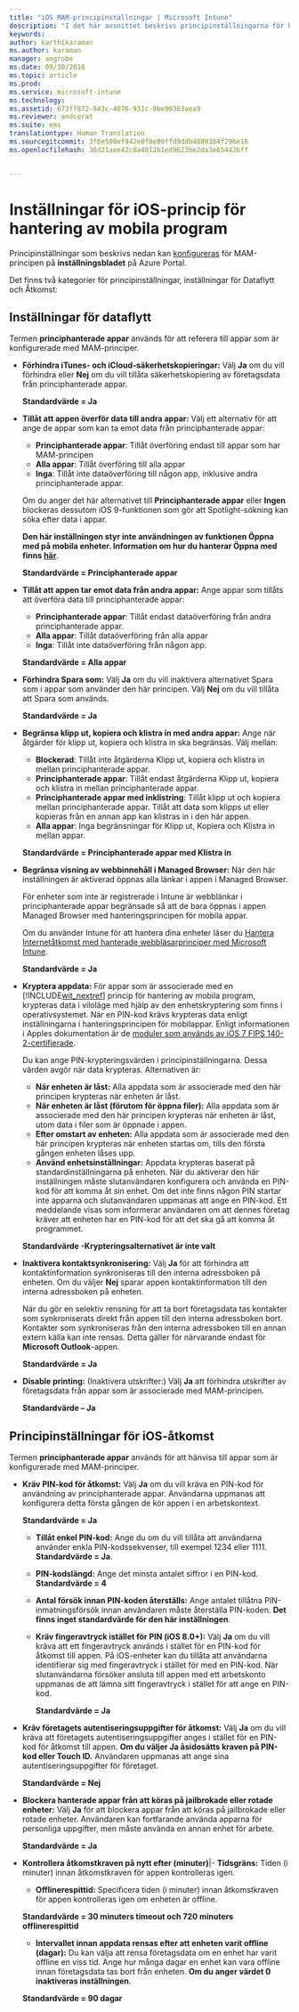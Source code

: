 ```yaml
---
title: "iOS MAM-principinställningar | Microsoft Intune"
description: "I det här avsnittet beskrivs principinställningarna för hantering av mobilappar för iOS-enheter."
keywords: 
author: karthikaraman
ms.author: karaman
manager: angrobe
ms.date: 09/30/2016
ms.topic: article
ms.prod: 
ms.service: microsoft-intune
ms.technology: 
ms.assetid: 673ff872-943c-4076-931c-0be90363aea9
ms.reviewer: andcerat
ms.suite: ems
translationtype: Human Translation
ms.sourcegitcommit: 3f6e500ef942e0f0e89ffd9ddb4889384f296e16
ms.openlocfilehash: 36d21aee42c8a4812b1ed9623be2da3e65442bff


---
```


#  Inställningar för iOS-princip för hantering av mobila program
Principinställningar som beskrivs nedan kan [konfigureras](create-and-deploy-mobile-app-management-policies-with-microsoft-intune.md) för MAM-principen på **inställningsbladet** på Azure Portal.

Det finns två kategorier för principinställningar, inställningar för Dataflytt och Åtkomst:

##  Inställningar för dataflytt
Termen **principhanterade appar** används för att referera till appar som är konfigurerade med MAM-principer.

- **Förhindra iTunes- och iCloud-säkerhetskopieringar:** Välj **Ja** om du vill förhindra eller **Nej** om du vill tillåta säkerhetskopiering av företagsdata från principhanterade appar.

  **Standardvärde = Ja**

- **Tillåt att appen överför data till andra appar:**   Välj ett alternativ för att ange de appar som kan ta emot data från principhanterade appar:
  - **Principhanterade appar**: Tillåt överföring endast till appar som har MAM-principen
  - **Alla appar**: Tillåt överföring till alla appar
  - **Inga**: Tillåt inte dataöverföring till någon app, inklusive andra principhanterade appar.

  Om du anger det här alternativet till **Principhanterade appar** eller **Ingen** blockeras dessutom iOS 9-funktionen som gör att Spotlight-sökning kan söka efter data i appar.

  **Den här inställningen styr inte användningen av funktionen Öppna med på mobila enheter. Information om hur du hanterar Öppna med finns [här](manage-data-transfer-between-ios-apps-with-microsoft-intune.md)**.

  **Standardvärde = Principhanterade appar**

- **Tillåt att appen tar emot data från andra appar:**  Ange appar som tillåts att överföra data till principhanterade appar:
  -  **Principhanterade appar**: Tillåt endast dataöverföring från andra principhanterade appar.
  -  **Alla appar**: Tillåt dataöverföring från alla appar
  -  **Inga**: Tillåt inte dataöverföring från någon app.

  **Standardvärde = Alla appar**

- **Förhindra Spara som:** Välj **Ja** om du vill inaktivera alternativet Spara som i appar som använder den här principen. Välj **Nej** om du vill tillåta att Spara som används.

  **Standardvärde = Ja**

- **Begränsa klipp ut, kopiera och klistra in med andra appar:** Ange när åtgärder för klipp ut, kopiera och klistra in ska begränsas. Välj mellan:
  -   **Blockerad**: Tillåt inte åtgärderna Klipp ut, kopiera och klistra in mellan principhanterade appar.
  -   **Principhanterade appar**: Tillåt endast åtgärderna Klipp ut, kopiera och klistra in mellan principhanterade appar.
  -   **Principhanterade appar med inklistring**: Tillåt klipp ut och kopiera mellan principhanterade appar. Tillåt att data som klipps ut eller kopieras från en annan app kan klistras in i den här appen.
  - **Alla appar**: Inga begränsningar för Klipp ut, Kopiera och Klistra in mellan appar.

  **Standardvärde = Principhanterade appar med Klistra in**

- **Begränsa visning av webbinnehåll i Managed Browser:** När den här inställningen är aktiverad öppnas alla länkar i appen i Managed Browser.

  För enheter som inte är registrerade i Intune är webblänkar i principhanterade appar begränsade så att de bara öppnas i appen Managed Browser med hanteringsprincipen för mobila appar.

  Om du använder Intune för att hantera dina enheter läser du [Hantera Internetåtkomst med hanterade webbläsarprinciper med Microsoft Intune](manage-internet-access-using-managed-browser-policies.md).

    **Standardvärde = Ja**

- **Kryptera appdata:** För appar som är associerade med en [!INCLUDE[wit_nextref](../includes/wit_nextref_md.md)] princip för hantering av mobila program, krypteras data i viloläge med hjälp av den enhetskryptering som finns i operativsystemet. När en PIN-kod krävs krypteras data enligt inställningarna i hanteringsprincipen för mobilappar. Enligt informationen i Apples dokumentation är de [moduler som används av iOS 7 FIPS 140-2-certifierade](http://support.apple.com/en-us/HT202739).

  Du kan ange PIN-krypteringsvärden i principinställningarna.  Dessa värden avgör när data krypteras. Alternativen är:
  - **När enheten är låst:** Alla appdata som är associerade med den här principen krypteras när enheten är låst.
  -   **När enheten är låst (förutom för öppna filer):** Alla appdata som är associerade med den här principen krypteras när enheten är låst, utom data i filer som är öppnade i appen.
  -   **Efter omstart av enheten:** Alla appdata som är associerade med den här principen krypteras när enheten startas om, tills den första gången enheten låses upp.
  -   **Använd enhetsinställningar:** Appdata krypteras baserat på standardinställningarna på enheten.
  När du aktiverar den här inställningen måste slutanvändaren konfigurera och använda en PIN-kod för att komma åt sin enhet.  Om det inte finns någon PIN startar inte apparna och slutanvändaren uppmanas att ange en PIN-kod. Ett meddelande visas som informerar användaren om att dennes företag kräver att enheten har en PIN-kod för att det ska gå att komma åt programmet.

  **Standardvärde -Krypteringsalternativet är inte valt**
- **Inaktivera kontaktsynkronisering:**  Välj **Ja** för att förhindra att kontaktinformation synkroniseras till den interna adressboken på enheten. Om du väljer **Nej** sparar appen kontaktinformation till den interna adressboken på enheten.

  När du gör en selektiv rensning för att ta bort företagsdata tas kontakter som synkroniserats direkt från appen till den interna adressboken bort. Kontakter som synkroniseras från den interna adressboken till en annan extern källa kan inte rensas. Detta gäller för närvarande endast för **Microsoft Outlook**-appen.

  **Standardvärde = Ja**
  
- **Disable printing:** (Inaktivera utskrifter:) Välj **Ja** att förhindra utskrifter av företagsdata från appar som är associerade med MAM-principen.

    **Standardvärde – Ja**

##  Principinställningar för iOS-åtkomst
Termen **principhanterade appar** används för att hänvisa till appar som är konfigurerade med MAM-principer.
- **Kräv PIN-kod för åtkomst:** Välj **Ja** om du vill kräva en PIN-kod för användning av principhanterade appar. Användarna uppmanas att konfigurera detta första gången de kör appen i en arbetskontext.

  **Standardvärde = Ja**
    -  **Tillåt enkel PIN-kod:** Ange du om du vill tillåta att användarna använder enkla PIN-kodssekvenser, till exempel 1234 eller 1111. **Standardvärde = Ja**.
    - **PIN-kodslängd:** Ange det minsta antalet siffror i en PIN-kod. **Standardvärde = 4**
    - **Antal försök innan PIN-koden återställs:** Ange antalet tillåtna PIN-inmatningsförsök innan användaren måste återställa PIN-koden.
  **Det finns inget standardvärde för den här inställningen**.

  - **Kräv fingeravtryck istället för PIN (iOS 8.0+):** Välj **Ja** om du vill kräva att ett fingeravtryck används i stället för en PIN-kod för åtkomst till appen.
På iOS-enheter kan du tillåta att användarna identifierar sig med fingeravtryck i stället för med en PIN-kod. När slutanvändarna försöker ansluta till appen med ett arbetskonto uppmanas de att lämna sitt fingeravtryck i stället för att ange en PIN-kod.

    **Standardvärde = Ja**
- **Kräv företagets autentiseringsuppgifter för åtkomst:** Välj **Ja** om du vill kräva att företagets autentiseringsuppgifter anges i stället för en PIN-kod för åtkomst till appen. **Om du väljer Ja åsidosätts kraven på PIN-kod eller Touch ID.** Användaren uppmanas att ange sina autentiseringsuppgifter för företaget.

  **Standardvärde = Nej**
- **Blockera hanterade appar från att köras på jailbrokade eller rotade enheter:** Välj **Ja** för att blockera appar från att köras på jailbrokade eller rotade enheter. Användaren kan fortfarande använda apparna för personliga uppgifter, men måste använda en annan enhet för arbete.

  **Standardvärde = Ja**
- **Kontrollera åtkomstkraven på nytt efter (minuter)**|-   **Tidsgräns:** Tiden (i minuter) innan åtkomstkraven för appen kontrolleras igen.
  -   **Offlinerespittid:** Specificera tiden (i minuter) innan åtkomstkraven för appen kontrolleras igen om enheten är offline.

  **Standardvärde = 30 minuters timeout och 720 minuters offlinerespittid**
  - **Intervallet innan appdata rensas efter att enheten varit offline (dagar):** Du kan välja att rensa företagsdata om en enhet har varit offline en viss tid.  Ange hur många dagar en enhet kan vara offline innan företagsdata tas bort från enheten. **Om du anger värdet 0 inaktiveras inställningen**.

  **Standardvärde = 90 dagar**



<!--HONumber=Oct16_HO2-->



